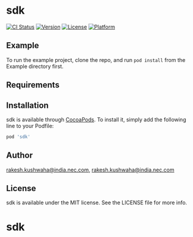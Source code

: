 # sdk

[![CI Status](https://img.shields.io/travis/rakesh.kushwaha@india.nec.com/sdk.svg?style=flat)](https://travis-ci.org/rakesh.kushwaha@india.nec.com/sdk)
[![Version](https://img.shields.io/cocoapods/v/sdk.svg?style=flat)](https://cocoapods.org/pods/sdk)
[![License](https://img.shields.io/cocoapods/l/sdk.svg?style=flat)](https://cocoapods.org/pods/sdk)
[![Platform](https://img.shields.io/cocoapods/p/sdk.svg?style=flat)](https://cocoapods.org/pods/sdk)

## Example

To run the example project, clone the repo, and run `pod install` from the Example directory first.

## Requirements

## Installation

sdk is available through [CocoaPods](https://cocoapods.org). To install
it, simply add the following line to your Podfile:

```ruby
pod 'sdk'
```

## Author

rakesh.kushwaha@india.nec.com, rakesh.kushwaha@india.nec.com

## License

sdk is available under the MIT license. See the LICENSE file for more info.
# sdk

